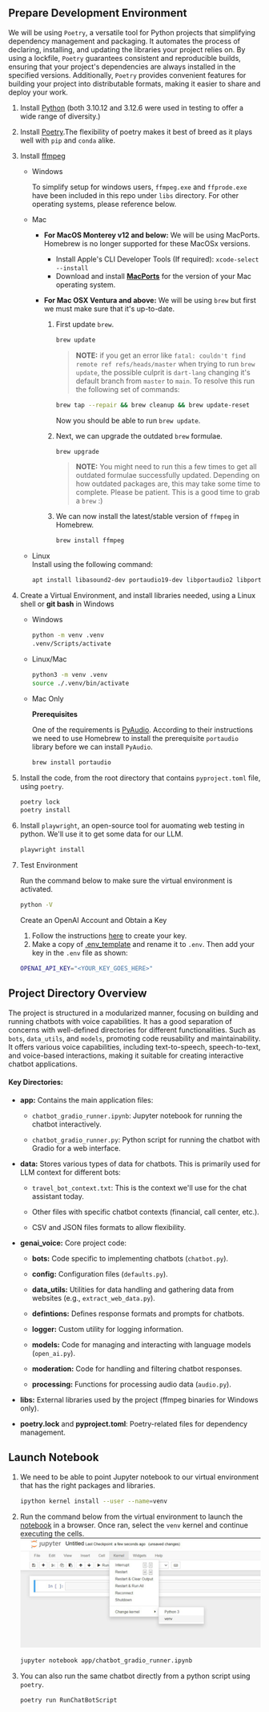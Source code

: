 ## Prepare Development Environment

We will be using `Poetry`, a versatile tool for Python projects that simplifying dependency management and packaging. It automates the process of declaring, installing, and updating the libraries your project relies on. By using a lockfile, `Poetry` guarantees consistent and reproducible builds, ensuring that your project's dependencies are always installed in the specified versions. Additionally, `Poetry` provides convenient features for building your project into distributable formats, making it easier to share and deploy your work.

1. Install [Python](https://www.python.org/downloads/) (both 3.10.12 and 3.12.6 were used in testing to offer a wide range of diversity.) 

1. Install [Poetry](https://python-poetry.org/docs/#installing-with-the-official-installer).The flexibility of poetry makes it best of breed as it plays well with `pip` and `conda` alike. 

1. Install [ffmpeg](https://www.ffmpeg.org/download.html) 

   - Windows

        To simplify setup for windows users, `ffmpeg.exe` and `ffprode.exe` have been included in this repo under `libs` directory. For other operating systems, please reference below.
    
   - Mac 
     - **For MacOS Monterey v12 and below:** We will be using MacPorts. Homebrew is no longer supported for these MacOSx versions. 
       - Install Apple's CLI Developer Tools (If required): `xcode-select --install`
       - Download and install [**MacPorts**](https://www.macports.org/install.php) for the version of your Mac operating system.  
     
     - **For Mac OSX Ventura and above:** We will be using `brew` but first we must make sure that it's up-to-date.  

       1. First update `brew`.  

             ```bash
             brew update
             ``` 
             > **NOTE:** if you get an error like `fatal: couldn't find remote ref refs/heads/master` when trying to run `brew update`, the possible culprit is `dart-lang` changing it's default branch from `master` to `main`. To resolve this run the following set of commands:

             ```bash
             brew tap --repair && brew cleanup && brew update-reset
             ```

             Now you should be able to run `brew update`.

       2.  Next, we can upgrade the outdated `brew` formulae. 

             ```bash
             brew upgrade
             ``` 
             > **NOTE:** You might need to run this a few times to get all outdated formulae successfully updated. Depending on how outdated packages are, this may take some time to complete. Please be patient. This is a good time to grab a `brew` :) 

         1.  We can now install the latest/stable version of `ffmpeg` in Homebrew.  
             ```bash
             brew install ffmpeg
             ```
      


   - Linux  
      Install using the following command:

      ```bash
      apt install libasound2-dev portaudio19-dev libportaudio2 libportaudiocpp0 ffmpeg
      ```

3. Create a Virtual Environment, and install libraries needed, using a Linux shell or **git bash** in Windows

    - Windows

        ```bash
        python -m venv .venv
        .venv/Scripts/activate
        ```

    - Linux/Mac

        ``` bash
        python3 -m venv .venv
        source ./.venv/bin/activate
        ```

    - Mac Only

        **Prerequisites**  

        One of the requirements is [PyAudio](https://pypi.org/project/PyAudio/). According to their instructions we need to use Homebrew to install the prerequisite `portaudio` library before we can install `PyAudio`.  

        ```bash
        brew install portaudio
        ```
1. Install the code, from the root directory that contains `pyproject.toml` file, using `poetry`.
    ```bash
    poetry lock 
    poetry install
    ```

4. Install `playwright`, an open-source tool for auomating web testing in python. We'll use it to get some data for our LLM.
    ```bash
    playwright install
    ```

5. Test Environment
    
    Run the command below to make sure the virtual environment is activated.
    
    ``` bash
    python -V
    ```

    Create an OpenAI Account and Obtain a Key
    
    1. Follow the instructions [here](https://platform.openai.com/docs/quickstart) to create your key.
    2. Make a copy of [.env_template](.env_template) and rename it to `.env`. Then add your key in the `.env` file as shown:
    ```bash
    OPENAI_API_KEY="<YOUR_KEY_GOES_HERE>"
    ```

## Project Directory Overview  

The project is structured in a modularized manner, focusing on building and running chatbots with voice capabilities. It has a good separation of concerns with well-defined directories for different functionalities. Such as `bots`, `data_utils`, and `models`, promoting code reusability and maintainability. It offers various voice capabilities, including text-to-speech, speech-to-text, and voice-based interactions, making it suitable for creating interactive chatbot applications.

#### **Key Directories:**

* **app:** Contains the main application files:
    * `chatbot_gradio_runner.ipynb`: Jupyter notebook for running the chatbot interactively.

    * `chatbot_gradio_runner.py`: Python script for running the chatbot with Gradio for a web interface.

* **data:** Stores various types of data for chatbots. This is primarily used for LLM context for different bots:

    * `travel_bot_context.txt`: This is the context we'll use for the chat assistant today.

    * Other files with specific chatbot contexts (financial, call center, etc.).

    * CSV and JSON files formats to allow flexibility.
* **genai_voice:** Core project code:
    * **bots:** Code specific to implementing chatbots (`chatbot.py`).
    * **config:** Configuration files (`defaults.py`).
    * **data_utils:** Utilities for data handling and gathering data from websites (e.g., `extract_web_data.py`).
    * **defintions:** Defines response formats and prompts for chatbots.

    * **logger:** Custom utility for logging information.

    * **models:** Code for managing and interacting with language models (`open_ai.py`).

    * **moderation:** Code for handling and filtering chatbot responses.

    * **processing:** Functions for processing audio data (`audio.py`).

* **libs:** External libraries used by the project (ffmpeg binaries for Windows only).

* **poetry.lock** and **pyproject.toml**: Poetry-related files for dependency management.

    
## Launch Notebook

1. We need to be able to point Jupyter notebook to our virtual environment that has the right packages and libraries.  

    ```bash
    ipython kernel install --user --name=venv
    ```

1. Run the command below from the virtual environment to launch the [notebook](app/chatbot_gradio_runner.ipynb) in a browser. Once ran, select the `venv` kernel and continue executing the cells.
![selecting a kernel](assets/image.png)


    ``` bash
    jupyter notebook app/chatbot_gradio_runner.ipynb
    ```
2. You can also run the same chatbot directly from a python script using `poetry`. 
    ```bash
    poetry run RunChatBotScript
    ```



